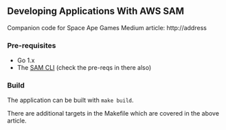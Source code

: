 ## Developing Applications With AWS SAM

Companion code for Space Ape Games Medium article: http://address

### Pre-requisites

   * Go 1.x
   * The [SAM CLI](https://github.com/awslabs/aws-sam-cli) (check the pre-reqs in there also)

### Build

The application can be built with `make build`.

There are additional targets in the Makefile which are covered in the above article.

